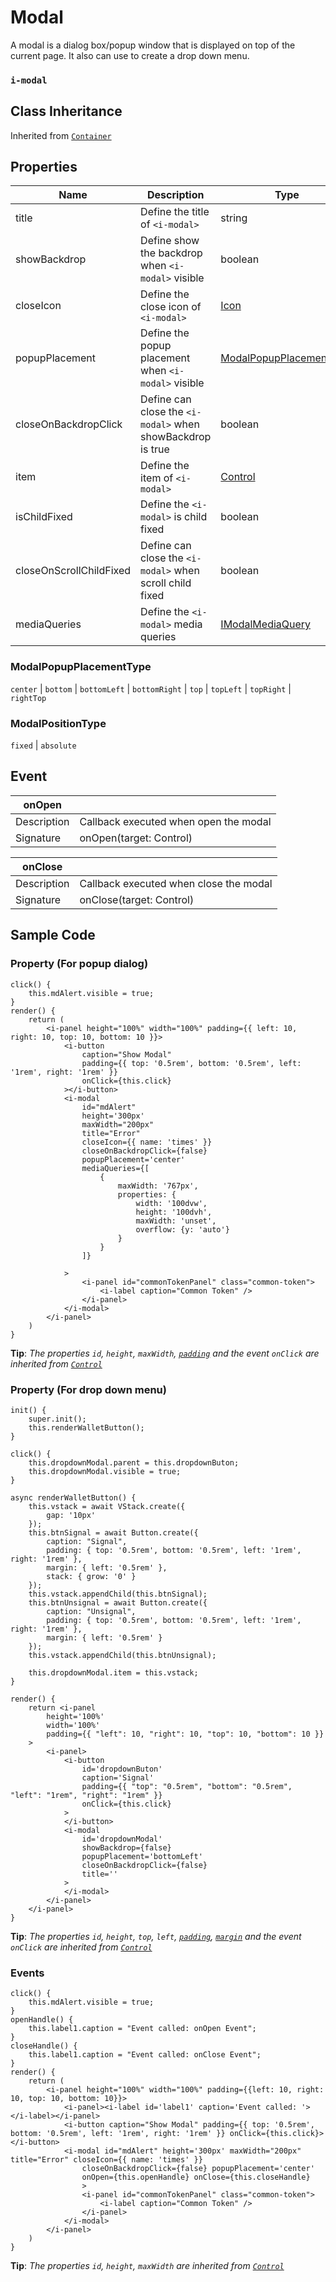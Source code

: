 # Modal

A modal is a dialog box/popup window that is displayed on top of the current page. It also can use to create a drop down menu.

### `i-modal`

## Class Inheritance
Inherited from [`Container`](../container/README.md)

## Properties
| Name                    | Description                                                | Type                                                                     | Default  |
| ----------------------- | ---------------------------------------------------------- | ------------------------------------------------------------------------ | -------- |
| title                   | Define the title of `<i-modal>`                            | string                                                                   |          |
| showBackdrop            | Define show the backdrop when `<i-modal>` visible          | boolean                                                                  | true     |
| closeIcon               | Define the close icon of `<i-modal>`                       | [Icon](../customdatatype/README.md#icon)                         |          |
| popupPlacement          | Define the popup placement when `<i-modal>` visible        | [ModalPopupPlacementType](#modalpopupplacementtype)                      | `center` |
| closeOnBackdropClick    | Define can close the `<i-modal>` when showBackdrop is true | boolean                                                                  | true     |
| item                    | Define the item of `<i-modal>`                             | [Control](../Control/README.md#properties)                                  |          |
| isChildFixed            | Define the `<i-modal>` is child fixed                      | boolean                                                                  | false    |
| closeOnScrollChildFixed | Define can close the `<i-modal>` when scroll child fixed   | boolean                                                                  | false    |
| mediaQueries            | Define the `<i-modal>` media queries                       | [IModalMediaQuery](../customdatatype/README.md#imodalmediaquery) |          |

### ModalPopupPlacementType
`center` \| `bottom` \| `bottomLeft` \| `bottomRight` \| `top` \| `topLeft` \| `topRight` \| `rightTop`

### ModalPositionType
`fixed` \| `absolute`

## Event
| **onOpen**|                                                     |
| -------------- | ---------------------------------------------- |
| Description    | Callback executed when open the modal          |
| Signature      | onOpen(target: Control)                        |

| **onClose**|                                                    |
| -------------- | ---------------------------------------------- |
| Description    | Callback executed when close the modal         |
| Signature      | onClose(target: Control)                       |

## Sample Code

### Property (For popup dialog)
```typescript(samples/i-modal_1.tsx)
click() {
    this.mdAlert.visible = true;
}
render() {
    return (
        <i-panel height="100%" width="100%" padding={{ left: 10, right: 10, top: 10, bottom: 10 }}>
            <i-button
                caption="Show Modal"
                padding={{ top: '0.5rem', bottom: '0.5rem', left: '1rem', right: '1rem' }}
                onClick={this.click}
            ></i-button>
            <i-modal
                id="mdAlert"
                height='300px'
                maxWidth="200px"
                title="Error"
                closeIcon={{ name: 'times' }}
                closeOnBackdropClick={false}
                popupPlacement='center'
                mediaQueries={[
                    {
                        maxWidth: '767px',
                        properties: {
                            width: '100dvw',
                            height: '100dvh',
                            maxWidth: 'unset',
                            overflow: {y: 'auto'}
                        }
                    }
                ]}

            >
                <i-panel id="commonTokenPanel" class="common-token">
                    <i-label caption="Common Token" />
                </i-panel>
            </i-modal>
        </i-panel>
    )
}
```
**Tip**: _The properties `id`, `height`, `maxWidth`, [`padding`](../customdatatype/README.md#ispace) and the event `onClick` are inherited from [`Control`](../Control/README.md)_

### Property (For drop down menu)
```typescript(samples/i-modal_2.tsx)
init() {
    super.init();
    this.renderWalletButton();
}

click() {
    this.dropdownModal.parent = this.dropdownButon;
    this.dropdownModal.visible = true;
}

async renderWalletButton() {
    this.vstack = await VStack.create({
        gap: '10px'
    });
    this.btnSignal = await Button.create({
        caption: "Signal",
        padding: { top: '0.5rem', bottom: '0.5rem', left: '1rem', right: '1rem' },
        margin: { left: '0.5rem' },
        stack: { grow: '0' }
    });
    this.vstack.appendChild(this.btnSignal);
    this.btnUnsignal = await Button.create({
        caption: "Unsignal",
        padding: { top: '0.5rem', bottom: '0.5rem', left: '1rem', right: '1rem' },
        margin: { left: '0.5rem' }
    });
    this.vstack.appendChild(this.btnUnsignal);

    this.dropdownModal.item = this.vstack;
}

render() {
    return <i-panel
        height='100%'
        width='100%'
        padding={{ "left": 10, "right": 10, "top": 10, "bottom": 10 }}
    >
        <i-panel>
            <i-button
                id='dropdownButon'
                caption='Signal'
                padding={{ "top": "0.5rem", "bottom": "0.5rem", "left": "1rem", "right": "1rem" }}
                onClick={this.click}
            >
            </i-button>
            <i-modal
                id='dropdownModal'
                showBackdrop={false}
                popupPlacement='bottomLeft'
                closeOnBackdropClick={false}
                title=''
            >
            </i-modal>
        </i-panel>
    </i-panel>
}
```
**Tip**: _The properties `id`, `height`, `top`, `left`, [`padding`](components/customdatatype/README.md#ispace), [`margin`](components/customdatatype/README.md#ispace) and the event `onClick` are inherited from [`Control`](components/Control/README.md)_

### Events
```typescript(samples/i-modal_3.tsx)
click() {
    this.mdAlert.visible = true;
}
openHandle() {
    this.label1.caption = "Event called: onOpen Event";
}
closeHandle() {
    this.label1.caption = "Event called: onClose Event";
}
render() {
    return (
        <i-panel height="100%" width="100%" padding={{left: 10, right: 10, top: 10, bottom: 10}}>
            <i-panel><i-label id='label1' caption='Event called: '></i-label></i-panel>
            <i-button caption="Show Modal" padding={{ top: '0.5rem', bottom: '0.5rem', left: '1rem', right: '1rem' }} onClick={this.click}></i-button>
            <i-modal id="mdAlert" height='300px' maxWidth="200px" title="Error" closeIcon={{ name: 'times' }} 
                closeOnBackdropClick={false} popupPlacement='center'
                onOpen={this.openHandle} onClose={this.closeHandle}
                >
                <i-panel id="commonTokenPanel" class="common-token">
                    <i-label caption="Common Token" />
                </i-panel>
            </i-modal>
        </i-panel>
    )
}
```
**Tip**: _The properties `id`, `height`, `maxWidth` are inherited from [`Control`](components/Control/README.md)_